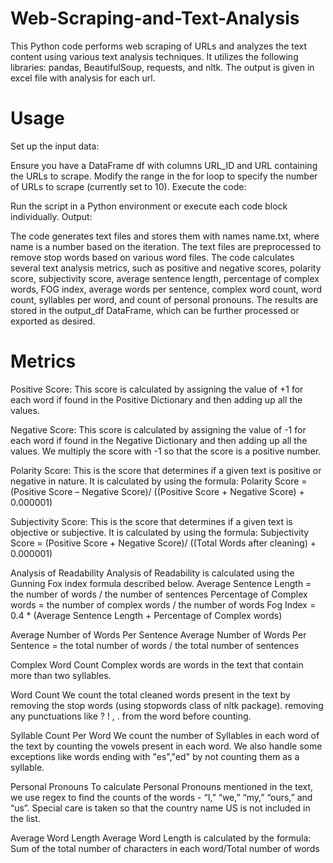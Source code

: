 # Web-Scraping-and-Text-Analysis
This Python code performs web scraping of URLs and analyzes the text content using various text analysis techniques. It utilizes the following libraries: pandas, BeautifulSoup, requests, and nltk. The output is given in excel file with analysis for each url.

# Usage 
Set up the input data:

Ensure you have a DataFrame df with columns URL_ID and URL containing the URLs to scrape.
Modify the range in the for loop to specify the number of URLs to scrape (currently set to 10).
Execute the code:

Run the script in a Python environment or execute each code block individually.
Output:

The code generates text files and stores them with names name.txt, where name is a number based on the iteration.
The text files are preprocessed to remove stop words based on various word files.
The code calculates several text analysis metrics, such as positive and negative scores, polarity score, subjectivity score, average sentence length, percentage of complex words, FOG index, average words per sentence, complex word count, word count, syllables per word, and count of personal pronouns.
The results are stored in the output_df DataFrame, which can be further processed or exported as desired.


# Metrics 
Positive Score: This score is calculated by assigning the value of +1 for each word if found in the Positive Dictionary and then adding up all the values.

Negative Score: This score is calculated by assigning the value of -1 for each word if found in the Negative Dictionary and then adding up all the values. We multiply the score with -1 so that the score is a positive number.

Polarity Score: This is the score that determines if a given text is positive or negative in nature. It is calculated by using the formula: 
Polarity Score = (Positive Score – Negative Score)/ ((Positive Score + Negative Score) + 0.000001)

Subjectivity Score: This is the score that determines if a given text is objective or subjective. It is calculated by using the formula: 
Subjectivity Score = (Positive Score + Negative Score)/ ((Total Words after cleaning) + 0.000001)


Analysis of Readability
Analysis of Readability is calculated using the Gunning Fox index formula described below.
Average Sentence Length = the number of words / the number of sentences
Percentage of Complex words = the number of complex words / the number of words 
Fog Index = 0.4 * (Average Sentence Length + Percentage of Complex words)

Average Number of Words Per Sentence
Average Number of Words Per Sentence = the total number of words / the total number of sentences

Complex Word Count
Complex words are words in the text that contain more than two syllables.

Word Count
We count the total cleaned words present in the text by 
removing the stop words (using stopwords class of nltk package).
removing any punctuations like ? ! , . from the word before counting.

Syllable Count Per Word
We count the number of Syllables in each word of the text by counting the vowels present in each word. We also handle some exceptions like words ending with "es","ed" by not counting them as a syllable.

Personal Pronouns
To calculate Personal Pronouns mentioned in the text, we use regex to find the counts of the words - “I,” “we,” “my,” “ours,” and “us”. Special care is taken so that the country name US is not included in the list.

Average Word Length
Average Word Length is calculated by the formula:
Sum of the total number of characters in each word/Total number of words
